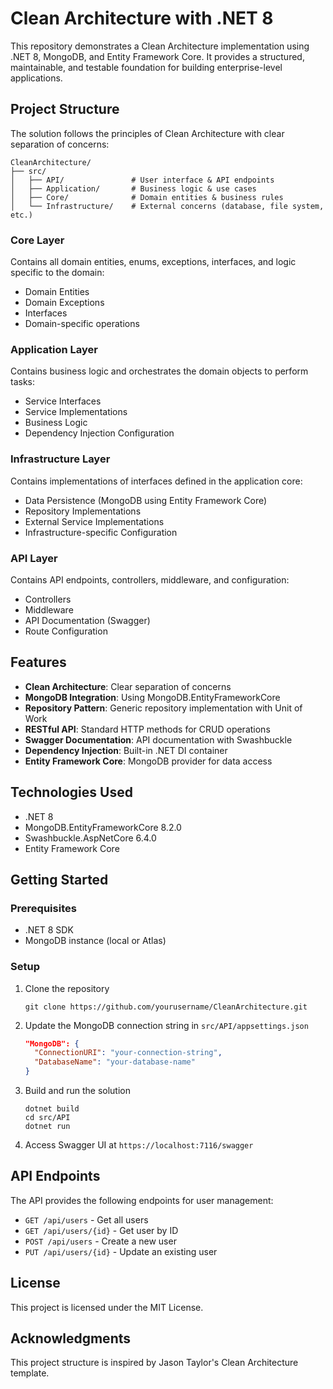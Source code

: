 # Clean Architecture with .NET 8

This repository demonstrates a Clean Architecture implementation using .NET 8, MongoDB, and Entity Framework Core. It provides a structured, maintainable, and testable foundation for building enterprise-level applications.

## Project Structure

The solution follows the principles of Clean Architecture with clear separation of concerns:

```
CleanArchitecture/
├── src/
│   ├── API/               # User interface & API endpoints
│   ├── Application/       # Business logic & use cases
│   ├── Core/              # Domain entities & business rules
│   └── Infrastructure/    # External concerns (database, file system, etc.)
```

### Core Layer

Contains all domain entities, enums, exceptions, interfaces, and logic specific to the domain:

- Domain Entities
- Domain Exceptions
- Interfaces
- Domain-specific operations

### Application Layer

Contains business logic and orchestrates the domain objects to perform tasks:

- Service Interfaces
- Service Implementations
- Business Logic
- Dependency Injection Configuration

### Infrastructure Layer

Contains implementations of interfaces defined in the application core:

- Data Persistence (MongoDB using Entity Framework Core)
- Repository Implementations
- External Service Implementations
- Infrastructure-specific Configuration

### API Layer

Contains API endpoints, controllers, middleware, and configuration:

- Controllers
- Middleware
- API Documentation (Swagger)
- Route Configuration

## Features

- **Clean Architecture**: Clear separation of concerns
- **MongoDB Integration**: Using MongoDB.EntityFrameworkCore
- **Repository Pattern**: Generic repository implementation with Unit of Work
- **RESTful API**: Standard HTTP methods for CRUD operations
- **Swagger Documentation**: API documentation with Swashbuckle
- **Dependency Injection**: Built-in .NET DI container
- **Entity Framework Core**: MongoDB provider for data access

## Technologies Used

- .NET 8
- MongoDB.EntityFrameworkCore 8.2.0
- Swashbuckle.AspNetCore 6.4.0
- Entity Framework Core

## Getting Started

### Prerequisites

- .NET 8 SDK
- MongoDB instance (local or Atlas)

### Setup

1. Clone the repository
   ```
   git clone https://github.com/yourusername/CleanArchitecture.git
   ```

2. Update the MongoDB connection string in `src/API/appsettings.json`
   ```json
   "MongoDB": {
     "ConnectionURI": "your-connection-string",
     "DatabaseName": "your-database-name"
   }
   ```

3. Build and run the solution
   ```
   dotnet build
   cd src/API
   dotnet run
   ```

4. Access Swagger UI at `https://localhost:7116/swagger`

## API Endpoints

The API provides the following endpoints for user management:

- `GET /api/users` - Get all users
- `GET /api/users/{id}` - Get user by ID
- `POST /api/users` - Create a new user
- `PUT /api/users/{id}` - Update an existing user

## License

This project is licensed under the MIT License.

## Acknowledgments

This project structure is inspired by Jason Taylor's Clean Architecture template.
